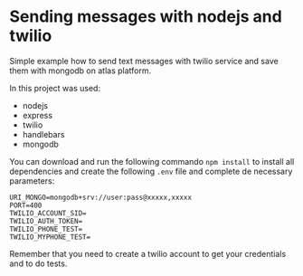 # Sending messages with nodejs and twilio

Simple example how to send text messages with twilio service and save them with mongodb on atlas platform.

In this project was used: 

- nodejs
- express
- twilio
- handlebars
- mongodb

You can download and run the following commando `npm install` to install all dependencies and create the following `.env` file
and complete de necessary parameters:

````
URI_MONGO=mongodb+srv://user:pass@xxxxx,xxxxx
PORT=400
TWILIO_ACCOUNT_SID=
TWILIO_AUTH_TOKEN=
TWILIO_PHONE_TEST=
TWILIO_MYPHONE_TEST=
````
Remember that you need to create a twilio account to get your credentials and to do tests.
